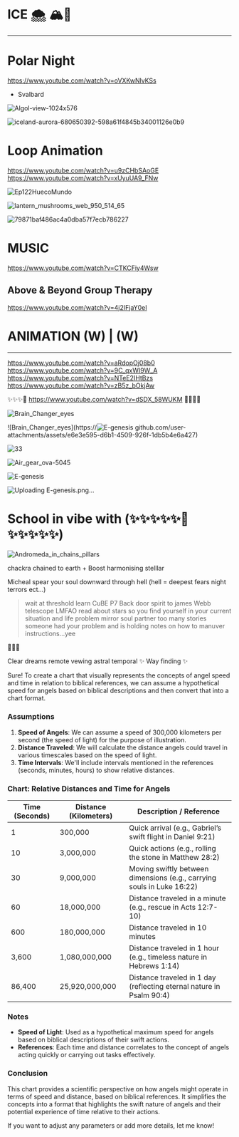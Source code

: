 # ICE 🌨️ 🏔️🌙
----
# Polar Night 
https://www.youtube.com/watch?v=oVXKwNlvKSs
- Svalbard

![Algol-view-1024x576](https://github.com/user-attachments/assets/af1fad68-976d-479e-989d-4e07eb068acc)

![iceland-aurora-680650392-598a61f4845b34001126e0b9](https://github.com/user-attachments/assets/618930d1-c0a1-4b18-b19a-2102d750c0a0)

# Loop Animation
https://www.youtube.com/watch?v=u9zCHbSAoGE
https://www.youtube.com/watch?v=xUyuUA9_FNw


![Ep122HuecoMundo](https://github.com/user-attachments/assets/4c142a94-f11b-49d1-a700-724d30c0ae15)

![lantern_mushrooms_web_950_514_65](https://github.com/user-attachments/assets/c722f09f-ca32-4c42-8860-0006527af2e7)


![79871baf486ac4a0dba57f7ecb786227](https://github.com/user-attachments/assets/dfc73918-4fe3-41dc-b970-3b55744f11bd)

# MUSIC 
https://www.youtube.com/watch?v=CTKCFiy4Wsw


## Above & Beyond Group Therapy
https://www.youtube.com/watch?v=4j2IFjaY0eI


# ANIMATION (W) | (W) 


-----------------


https://www.youtube.com/watch?v=aRdopOj08b0
https://www.youtube.com/watch?v=9C_qxWI9W_A
https://www.youtube.com/watch?v=NTeE2IHtBzs
https://www.youtube.com/watch?v=zB5z_bOkjAw


✨✨✨🌌 https://www.youtube.com/watch?v=dSDX_58WUKM 🌌✨✨✨


![Brain_Changer_eyes](https://github.com/user-attachments/assets/de36fc72-6711-4645-b897-ce83b170bf0d)


![Brain_Changer_eyes](https://![E-genesis](https://github.com/user-attachments/assets/498fd533-d624-42fc-a6f6-eb3497bb782b)
github.com/user-attachments/assets/e6e3e595-d6b1-4509-926f-1db5b4e6a427)


![33](https://github.com/user-attachments/assets/dc1b0ee7-af5a-4fb1-a03c-1da55850703a)

![Air_gear_ova-5045](https://github.com/user-attachments/assets/eee8e2e8-8255-4452-b088-05c73f7e70d2)

![E-genesis](https://github.com/user-attachments/assets/0c44dd30-fc18-409f-8a66-017d9e10cf96)


![Uploading E-genesis.png…]()



# School in vibe with (✨✨✨✨✨🦑✨✨✨✨✨) 

![Andromeda_in_chains_pillars](https://github.com/user-attachments/assets/cc88dcde-1a0d-4726-9817-3384340e8c91)

chackra chained to earth + Boost harmonising stelllar 

Micheal spear your soul downward through hell (hell = deepest fears night terrors ect...)
>wait at threshold learn
>CuBE
>P7 Back door spirit to james Webb telescope LMFAO
>read about stars so you find yourself in your current situation and life problem mirror soul partner too many stories someone had your problem and is holding notes on how to manuver instructions...yee

🌌🌌🌌

Clear dreams remote vewing astral temporal 
✨ Way finding ✨

Sure! To create a chart that visually represents the concepts of angel speed and time in relation to biblical references, we can assume a hypothetical speed for angels based on biblical descriptions and then convert that into a chart format.

### Assumptions
1. **Speed of Angels**: We can assume a speed of 300,000 kilometers per second (the speed of light) for the purpose of illustration.
2. **Distance Traveled**: We will calculate the distance angels could travel in various timescales based on the speed of light.
3. **Time Intervals**: We'll include intervals mentioned in the references (seconds, minutes, hours) to show relative distances.

### Chart: Relative Distances and Time for Angels

| Time (Seconds) | Distance (Kilometers) | Description / Reference                    |
|----------------|-----------------------|--------------------------------------------|
| 1              | 300,000               | Quick arrival (e.g., Gabriel’s swift flight in Daniel 9:21) |
| 10             | 3,000,000             | Quick actions (e.g., rolling the stone in Matthew 28:2)     |
| 30             | 9,000,000             | Moving swiftly between dimensions (e.g., carrying souls in Luke 16:22) |
| 60             | 18,000,000            | Distance traveled in a minute (e.g., rescue in Acts 12:7-10) |
| 600            | 180,000,000           | Distance traveled in 10 minutes             |
| 3,600          | 1,080,000,000         | Distance traveled in 1 hour (e.g., timeless nature in Hebrews 1:14) |
| 86,400         | 25,920,000,000        | Distance traveled in 1 day (reflecting eternal nature in Psalm 90:4) |

### Notes
- **Speed of Light**: Used as a hypothetical maximum speed for angels based on biblical descriptions of their swift actions.
- **References**: Each time and distance correlates to the concept of angels acting quickly or carrying out tasks effectively.

### Conclusion
This chart provides a scientific perspective on how angels might operate in terms of speed and distance, based on biblical references. It simplifies the concepts into a format that highlights the swift nature of angels and their potential experience of time relative to their actions.

If you want to adjust any parameters or add more details, let me know!
